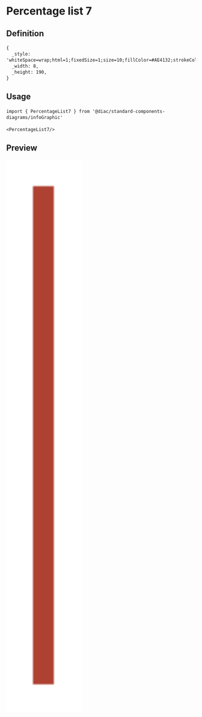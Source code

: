 # Percentage list 7

## Definition

```
{
  _style: 'whiteSpace=wrap;html=1;fixedSize=1;size=10;fillColor=#AE4132;strokeColor=none;shadow=0;',
  _width: 8,
  _height: 190,
}
```

## Usage

```
import { PercentageList7 } from '@diac/standard-components-diagrams/infoGraphic'

<PercentageList7/>
```

## Preview

<img src="./percentage-list-7.png" width="200"/>
